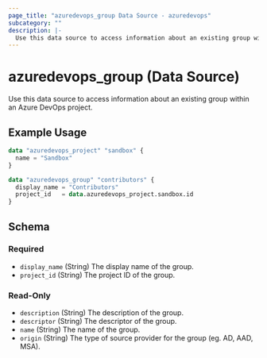 ```yaml
---
page_title: "azuredevops_group Data Source - azuredevops"
subcategory: ""
description: |-
  Use this data source to access information about an existing group within an Azure DevOps project.
---
```


# azuredevops_group (Data Source)

Use this data source to access information about an existing group within an Azure DevOps project.

## Example Usage

```terraform
data "azuredevops_project" "sandbox" {
  name = "Sandbox"
}

data "azuredevops_group" "contributors" {
  display_name = "Contributors"
  project_id   = data.azuredevops_project.sandbox.id
}
```

<!-- schema generated by tfplugindocs -->
## Schema

### Required

- `display_name` (String) The display name of the group.
- `project_id` (String) The project ID of the group.

### Read-Only

- `description` (String) The description of the group.
- `descriptor` (String) The descriptor of the group.
- `name` (String) The name of the group.
- `origin` (String) The type of source provider for the group (eg. AD, AAD, MSA).

